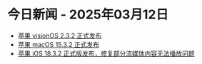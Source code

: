 # 今日新闻 - 2025年03月12日
- [苹果 visionOS 2.3.2 正式发布](https://www.ithome.com/0/837/093.htm)
- [苹果 macOS 15.3.2 正式发布](https://www.ithome.com/0/837/092.htm)
- [苹果 iOS 18.3.2 正式版发布，修复部分流媒体内容无法播放问题](https://www.ithome.com/0/837/091.htm)
